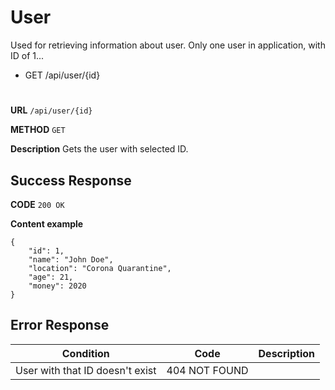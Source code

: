 # User

Used for retrieving information about user.
Only one user in application, with ID of 1...

* GET /api/user/{id}
#
**URL** ``` /api/user/{id} ```

**METHOD** ``` GET ```

**Description** Gets the user with selected ID.

## Success Response

**CODE** ``` 200 OK ```

**Content example**
```
{
    "id": 1,
    "name": "John Doe",
    "location": "Corona Quarantine",
    "age": 21,
    "money": 2020
}
```
## Error Response

|Condition|Code|Description|
|:---:|:---:|:---:|
|User with that ID doesn't exist|404 NOT FOUND||